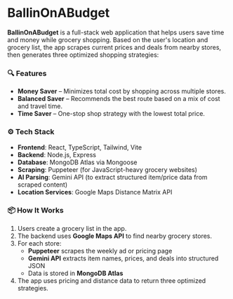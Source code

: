 # BallinOnABudget

**BallinOnABudget** is a full-stack web application that helps users save time and money while grocery shopping. Based on the user's location and grocery list, the app scrapes current prices and deals from nearby stores, then generates three optimized shopping strategies:

### 🔍 Features

- **Money Saver** – Minimizes total cost by shopping across multiple stores.
- **Balanced Saver** – Recommends the best route based on a mix of cost and travel time.
- **Time Saver** – One-stop shop strategy with the lowest total price.

### ⚙️ Tech Stack

- **Frontend**: React, TypeScript, Tailwind, Vite
- **Backend**: Node.js, Express
- **Database**: MongoDB Atlas via Mongoose
- **Scraping**: Puppeteer (for JavaScript-heavy grocery websites)
- **AI Parsing**: Gemini API (to extract structured item/price data from scraped content)
- **Location Services**: Google Maps Distance Matrix API

### 📦 How It Works

1. Users create a grocery list in the app.
2. The backend uses **Google Maps API** to find nearby grocery stores.
3. For each store:
   - **Puppeteer** scrapes the weekly ad or pricing page
   - **Gemini API** extracts item names, prices, and deals into structured JSON
   - Data is stored in **MongoDB Atlas**
4. The app uses pricing and distance data to return three optimized strategies.

